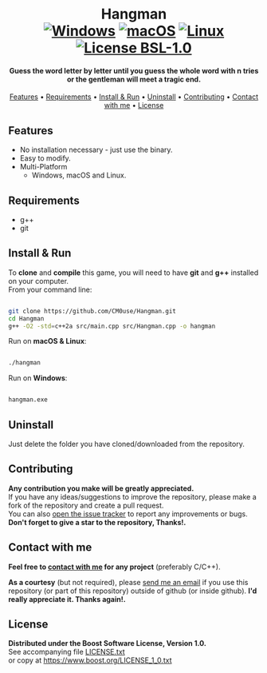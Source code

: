 <h1 align="center">
  <br>Hangman<br>
  <a href="https://shields.io/"><img src="https://img.shields.io/badge/Windows-0078d7?style=for-the-badge&logo=windows&logoColor=ffffff" alt="Windows"></a>
  <a href="https://shields.io/"><img src="https://img.shields.io/badge/mac%20OS-313131?style=for-the-badge&logo=macos&logoColor=d7d7d7" alt="macOS"></a>
  <a href="https://shields.io/"><img src="https://img.shields.io/badge/Linux-ffffff?style=for-the-badge&logo=linux&logoColor=000000" alt="Linux"></a>
  <br><a href="https://github.com/CM0use/Hangman/blob/main/LICENSE"><img src="https://img.shields.io/badge/License-BSL_1.0-4a6484?style=for-the-badge" alt="License BSL-1.0"></a>
</h1>

<h4 align="center">Guess the word letter by letter until you guess the whole word with n tries or the gentleman will meet a tragic end.</h4>

<p align="center">
  <a href="#features">Features</a> •
  <a href="#requirements">Requirements</a> •
  <a href="#install--run">Install & Run</a> •
  <a href="#uninstall">Uninstall</a> •
  <a href="#contributing">Contributing</a> •
  <a href="#contact-with-me">Contact with me</a> •
  <a href="#license">License</a>
</p>

<div align="center">



</div>

## Features

* No installation necessary - just use the binary.
* Easy to modify.
* Multi-Platform
  - Windows, macOS and Linux.

## Requirements

* g++
* git

## Install & Run

To **clone** and **compile** this game, you will need to have **git** and **g++** installed on your computer.<br>
From your command line:

```bash

git clone https://github.com/CM0use/Hangman.git
cd Hangman
g++ -O2 -std=c++2a src/main.cpp src/Hangman.cpp -o hangman

```

Run on **macOS & Linux**:

```bash

./hangman

```

Run on **Windows**:

```cmd

hangman.exe

```

## Uninstall

Just delete the folder you have cloned/downloaded from the repository.

## Contributing

**Any contribution you make will be greatly appreciated.**<br>
If you have any ideas/suggestions to improve the repository, please make a fork of the repository and create a pull request.<br>
You can also <a href="https://github.com/CM0use/Hangman/issues">open the issue tracker</a> to report any improvements or bugs.<br>
**Don't forget to give a star to the repository, Thanks!.**

## Contact with me

**Feel free to <a href="mailto:dilanuzcs@gmail.com">contact with me</a> for any project** (preferably C/C++).

**As a courtesy** (but not required), please <a href="mailto:dilanuzcs@gmail.com">send me an email</a> if you use this repository (or part of this repository) outside of github (or inside github). **I'd really appreciate it. Thanks again!.**

## License

**Distributed under the Boost Software License, Version 1.0.**<br>
See accompanying file <a href="https://github.com/CM0use/Hangman/blob/main/LICENSE">LICENSE.txt</a><br>
or copy at https://www.boost.org/LICENSE_1_0.txt